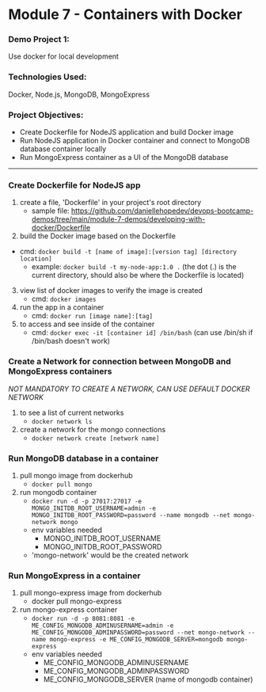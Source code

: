 # Module 7 - Containers with Docker

### Demo Project 1:
Use docker for local development

### Technologies Used:
Docker, Node.js, MongoDB, MongoExpress

### Project Objectives:
- Create Dockerfile for NodeJS application and build Docker image
- Run NodeJS application in Docker container and connect to MongoDB database container locally
- Run MongoExpress container as a UI of the MongoDB database
---
### Create Dockerfile for NodeJS app
1. create a file, 'Dockerfile' in your project's root directory
    - sample file: https://github.com/daniellehopedev/devops-bootcamp-demos/tree/main/module-7-demos/developing-with-docker/Dockerfile
2. build the Docker image based on the Dockerfile
 - cmd: `docker build -t [name of image]:[version tag] [directory location]`
    - example: `docker build -t my-node-app:1.0 .` (the dot (.) is the current directory, should also be where the Dockerfile is located)
3. view list of docker images to verify the image is created
    - cmd: `docker images`
4. run the app in a container
    - cmd: `docker run [image name]:[tag]`
5. to access and see inside of the container
    - cmd: `docker exec -it [container id] /bin/bash` (can use /bin/sh if /bin/bash doesn't work)

### Create a Network for connection between MongoDB and MongoExpress containers
*NOT MANDATORY TO CREATE A NETWORK, CAN USE DEFAULT DOCKER NETWORK*
1. to see a list of current networks
    - `docker network ls`
2. create a network for the mongo connections
    - `docker network create [network name]`

### Run MongoDB database in a container
1. pull mongo image from dockerhub
    - `docker pull mongo`
2. run mongodb container
    - `docker run -d -p 27017:27017 -e MONGO_INITDB_ROOT_USERNAME=admin -e MONGO_INITDB_ROOT_PASSWORD=password --name mongodb --net mongo-network mongo`
    - env variables needed
        - MONGO_INITDB_ROOT_USERNAME
        - MONGO_INITDB_ROOT_PASSWORD
    - 'mongo-network' would be the created network

### Run MongoExpress in a container
1. pull mongo-express image from dockerhub
    - docker pull mongo-express
2. run mongo-express container
    - `docker run -d -p 8081:8081 -e ME_CONFIG_MONGODB_ADMINUSERNAME=admin -e ME_CONFIG_MONGODB_ADMINPASSWORD=password --net mongo-network --name mongo-express -e ME_CONFIG_MONGODB_SERVER=mongodb mongo-express`
    - env variables needed
        - ME_CONFIG_MONGODB_ADMINUSERNAME
        - ME_CONFIG_MONGODB_ADMINPASSWORD
        - ME_CONFIG_MONGODB_SERVER (name of mongodb container)